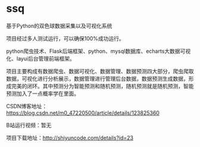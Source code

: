 # ssq
基于Python的双色球数据采集以及可视化系统

项目经过多人测试运行，可以确保100%成功运行。

python爬虫技术、Flask后端框架、python、mysql数据库、echarts大数据可视化、layui后台管理前端框架。

项目主要构成有数据爬虫、数据可视化、数据管理、数据预测四大部分，爬虫爬取数据，可视化进行分析展示，数据管理进行管理后台数据，数据预测生成数据，形成完美的闭环。其中预测分为智能预测和随机预测，随机预测就是随机预测，智能预测加入了一点概率学在里面。

CSDN博客地址：https://blog.csdn.net/m0_47220500/article/details/123825360

B站运行视频：暂无

项目下载地址：http://shiyuncode.com/details?id=23

